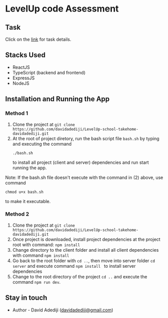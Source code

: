 # LevelUp code Assessment

## Task

Click on the [link](https://localhost:3000/api-chat-app) for task details.

## Stacks Used
- ReactJS
- TypeScript (backend and frontend)
- ExpressJS
- NodeJS

## Installation and Running the App
### Method 1
1. Clone the project at
    `
    git clone https://github.com/davidadediji/LevelUp-school-takehome-davidadediji.git
    `
2. At the root of project diretory, run the bash script file `bash.sh` by typing and executing the command
    ~~~
    ./bash.sh
    ~~~
    to install all project (client and server) dependencies and run start running the app.

Note: If the bash.sh file doesn't execute with the command in (2) above, use command
~~~
chmod u+x bash.sh
~~~
to make it executable.
### Method 2

1. Clone the project at
    `
    git clone https://github.com/davidadediji/LevelUp-school-takehome-davidadediji.git
    `
2. Once project is downloaded, install project dependencies at the project root with command:
    `npm install`
3. Change directory to the client folder and install all client dependencies with command `npm install`
4. Go back to the root folder with `cd ..`, then move into server folder `cd server` and execute command `npm install ` to install server dependencies
5. Change to the root directory of the project `cd ..` and execute the command `npm run dev`.

## Stay in touch
- Author - David Adediji (davidadediji@gmail.com)